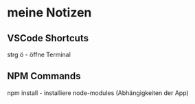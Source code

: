 # meine Notizen

## VSCode Shortcuts

strg ö - öffne Terminal

## NPM Commands

npm install - installiere node-modules (Abhängigkeiten der App)